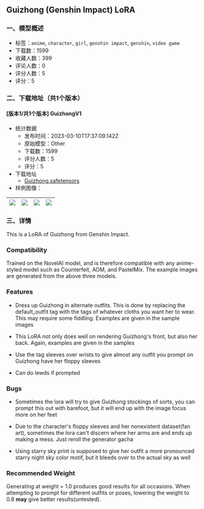## Guizhong (Genshin Impact) LoRA
### 一、模型概述

- 标签：`anime`, `character`, `girl`, `genshin impact`, `genshin`, `video game`
- 下载数：1599
- 收藏人数：399
- 评论人数：0
- 评分人数：5
- 评分：5

### 二、下载地址（共1个版本）

#### [版本1/共1个版本] GuizhongV1

- 统计数据
  - 发布时间：2023-03-10T17:37:09.142Z
  - 原始模型：Other
  - 下载数：1599
  - 评分人数：5
  - 评分：5
- 下载地址
  - [Guizhong.safetensors](https://civitai.com/api/download/models/20957)
- 样例图像：

| <img src="https://image.civitai.com/xG1nkqKTMzGDvpLrqFT7WA/0e364ef3-662a-415c-6cae-8b75419a3a00/width=450/222268.jpeg" /> | <img src="https://image.civitai.com/xG1nkqKTMzGDvpLrqFT7WA/bf67ee94-a82a-498d-b86a-ee290b810b00/width=450/222267.jpeg" /> | <img src="https://image.civitai.com/xG1nkqKTMzGDvpLrqFT7WA/bcc2b8aa-626d-48bd-7ea4-a5b5b3b27900/width=450/222266.jpeg" /> | <img src="https://image.civitai.com/xG1nkqKTMzGDvpLrqFT7WA/8a0ab657-7420-400b-dabc-9fb66b217100/width=450/222265.jpeg" /> |
| ---- | ---- | ---- | ---- |


### 三、详情
<p>This is a LoRA of Guizhong from Genshin Impact.</p><p></p><h3>Compatibility</h3><p>Trained on the NovelAI model, and is therefore compatible with any anime-styled model such as Counterfeit, AOM, and PastelMix. The example images are generated from the above three models.</p><p></p><h3>Features</h3><ul><li><p>Dress up Guizhong in alternate outfits. This is done by replacing the default_outfit tag with the tags of whatever cloths you want her to wear. This may require some fiddling. Examples are given in the sample images</p></li><li><p>This LoRA not only does well on rendering Guizhong's front, but also her back. Again, examples are given in the samples</p></li><li><p>Use the tag sleeves over wrists to give almost any outfit you prompt on Guizhong have her floppy sleeves</p></li><li><p>Can do lewds if prompted</p></li></ul><p></p><h3>Bugs</h3><ul><li><p>Sometimes the lora will try to give Guizhong stockings of sorts, you can prompt this out with barefoot, but it will end up with the image focus more on her feet</p></li><li><p>Due to the character's floppy sleeves and her nonexistent dataset(fan art), sometimes the lora can't discern where her arms are and ends up making a mess. Just reroll the generator gacha</p></li><li><p>Using starry sky print is supposed to give her outfit a more pronounced starry night sky color motif, but it bleeds over to the actual sky as well</p></li></ul><p></p><h3>Recommended Weight</h3><p>Generating at weight = 1.0 produces good results for all occasions. When attempting to prompt for different outfits or poses, lowering the weight to 0.8 <strong>may</strong> give better results(untested).</p>